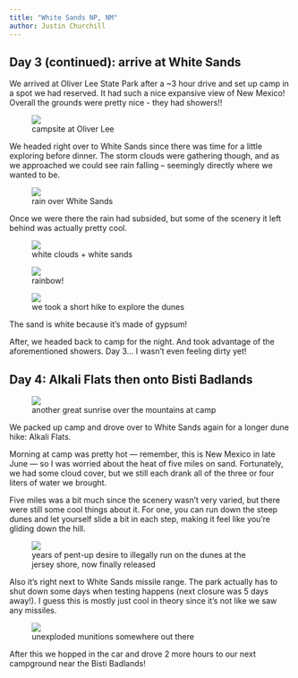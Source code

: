 ```yaml
---
title: "White Sands NP, NM"
author: Justin Churchill
---
```

## Day 3 (continued): arrive at White Sands

We arrived at Oliver Lee State Park after a ~3 hour drive and set up camp in a spot we had reserved. It had such a nice expansive view of New Mexico! Overall the grounds were pretty nice - they had showers!!

<figure>
    <img src="https://lh3.googleusercontent.com/pw/AM-JKLVlLuZfpebAVPS8W_LXWGgo_oddw9fQw7lZen4nw0h3yU8CEyk2Pr4Mz9bE4pTd3LJUz1K9tCJJzBb86WiLRngqzy5oPoeK0nB9lDZgsSs8WpWa0YUXSEXCzWsIoupHIHquONx7mDIftZLecxNfZ7ooNQ=w1862-h1396-no?authuser=0">
    <figcaption>campsite at Oliver Lee</figcaption>
</figure>

We headed right over to White Sands since there was time for a little exploring before dinner. The storm clouds were gathering though, and as we approached we could see rain falling – seemingly directly where we wanted to be.

<figure>
    <img src="https://lh3.googleusercontent.com/pw/AM-JKLUA_pYIK7OeB-C3KoXF-JosP7hmn_VBF8-1euZ8fmASG8WIZc8eRUTicsJ9DHp5YpPEy5cELJX7ztPimtZWx1pjC40iqOOxaDWWrrNWvpd9kJO5MgFO2BBZIwMi0aiOzQfQOqReCzqvHVAa5Ul9btGWlQ=w1862-h1396-no?authuser=0">
    <figcaption>rain over White Sands</figcaption>
</figure>

Once we were there the rain had subsided, but some of the scenery it left behind was actually pretty cool.

<figure>
    <img src="https://lh3.googleusercontent.com/pw/AM-JKLW3-Z0qfvXZWjAbyAbYANq5Xgxr5aK48zRm6w9pc5weRngM_k56dSA5KzFBLhN4UzvbzCevaG6LeyTKNysCiPFMq-HtMtjRmHKO4eLQTdiU7M0AxFJ_DCCKGMK3cXHG5yV_hzDoaTIEECam8UNgWuk2GQ=w1862-h1396-no?authuser=0">
    <figcaption>white clouds + white sands</figcaption>
</figure>

<figure>
    <img src="https://lh3.googleusercontent.com/pw/AM-JKLW_7tgWH98Hv0yTTRfoBcz9ZeUZaBpCa5wT281tX2eUOOO8xBhAthomrZAp59Of8H1D8LHZHnGqc2hzzR5ysscfYL5dP55Q9sfe36w90Nsdb2WafrDR4IUjsfHWTFajVnwybMug4ExZiHFfaZqGCW0IrQ=w1862-h1396-no?authuser=0">
    <figcaption>rainbow!</figcaption>
</figure>

<figure>
    <img src="https://lh3.googleusercontent.com/pw/AM-JKLUHwewJ_lRBy27HQomecCo1ytUUp4iqu4e9tAnSFGBIUTLmFrjsdChYsAUvrsMOwXkrOP_XAtMktQyhxmUSNMnl6UHo3Zl00oil9GsShviNGOIYj6f-OYJAJCt-wRjbpcbLCFEeG2XujRJmcF005SNJpg=w1862-h1396-no?authuser=0">
    <figcaption>we took a short hike to explore the dunes</figcaption>
</figure>


The sand is white because it’s made of gypsum!

After, we headed back to camp for the night. And took advantage of the aforementioned showers. Day 3… I wasn’t even feeling dirty yet!

## Day 4: Alkali Flats then onto Bisti Badlands

<pic of sunrise over mt>
<figure>
    <img src="https://lh3.googleusercontent.com/pw/AM-JKLXy0mZqcJMUxqBHd2eqSBCKm--5FPzZpb996Z1hUz7ai2Yc0Cf-1mMt5HC9FNR2mcIHy8PsSNT48wPNsf-h9ZrakxmVMvyn8NZYkc4jShrP-jVftRCVDNNtNw31sezAOvJbHzfvGrfSZQCX4-sstZklKw=w1862-h1396-no?authuser=0">
    <figcaption>another great sunrise over the mountains at camp</figcaption>
</figure>

We packed up camp and drove over to White Sands again for a longer dune hike: Alkali Flats.

Morning at camp was pretty hot — remember, this is New Mexico in late June — so I was worried about the heat of five miles on sand. Fortunately, we had some cloud cover, but we still each drank all of the three or four liters of water we brought.

Five miles was a bit much since the scenery wasn’t very varied, but there were still some cool things about it. For one, you can run down the steep dunes and let yourself slide a bit in each step, making it feel like you’re gliding down the hill.

<figure>
    <img src="https://lh3.googleusercontent.com/pw/AM-JKLXOei7qpwQW0of_esq1iWgr_FYW1yzCYAElx3HbVqMPhqdf0ML0n5ERzWP1pA7d2JPW45GZQsIpwvXM_v_wckvRjcmvWFflur5flX0_kxd_pvCLZOl_V7PzUXqPiuMV2SSa5HVgHu7MsqAleBbxQ8DIEQ=w1862-h1396-no?authuser=0">
    <figcaption>years of pent-up desire to illegally run on the dunes at the jersey shore, now finally released</figcaption>
</figure>

Also it’s right next to White Sands missile range. The park actually has to shut down some days when testing happens (next closure was 5 days away!). I guess this is mostly just cool in theory since it’s not like we saw any missiles.

<figure>
    <img src="https://lh3.googleusercontent.com/pw/AM-JKLV7z0ZVInxQwbHN35EHZ3yoIvqbwu_ongXZ50-pOtqsWyZudpwMK8dEmHKetYuQP4cE2nsRSVR7G28mdhHIepM3-VPev2Mc5-K5O0k6kxmDSzdRi-p5b8SG1tQvqFCX8CsX62waV5LO3GxvzOFIw6z0oQ=w1862-h1396-no?authuser=0">
    <figcaption>unexploded munitions somewhere out there</figcaption>
</figure>

After this we hopped in the car and drove 2 more hours to our next campground near the Bisti Badlands!
